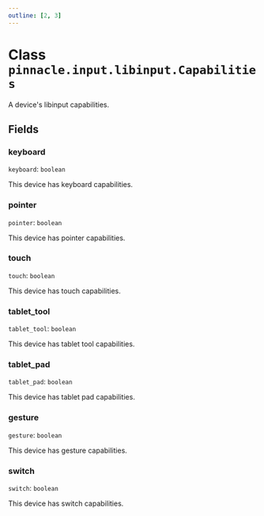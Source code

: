 ```yaml
---
outline: [2, 3]
---
```


# Class `pinnacle.input.libinput.Capabilities`


A device's libinput capabilities.

## Fields

### keyboard

`keyboard`: <code>boolean</code>

This device has keyboard capabilities.

### pointer

`pointer`: <code>boolean</code>

This device has pointer capabilities.

### touch

`touch`: <code>boolean</code>

This device has touch capabilities.

### tablet_tool

`tablet_tool`: <code>boolean</code>

This device has tablet tool capabilities.

### tablet_pad

`tablet_pad`: <code>boolean</code>

This device has tablet pad capabilities.

### gesture

`gesture`: <code>boolean</code>

This device has gesture capabilities.

### switch

`switch`: <code>boolean</code>

This device has switch capabilities.


